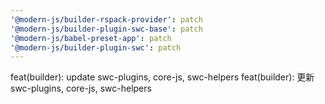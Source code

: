 ```yaml
---
'@modern-js/builder-rspack-provider': patch
'@modern-js/builder-plugin-swc-base': patch
'@modern-js/babel-preset-app': patch
'@modern-js/builder-plugin-swc': patch
---
```


feat(builder): update swc-plugins, core-js, swc-helpers
feat(builder): 更新 swc-plugins, core-js, swc-helpers

